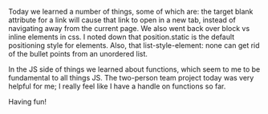 Today we learned a number of things, some of which are: the target blank attribute
for a link will cause that link to open in a new tab, instead of navigating away
from the current page. We also went back over block vs inline elements in css.
I noted down that position.static is the default positioning style for
elements. Also, that list-style-element: none can get rid of the bullet points
from an unordered list.

In the JS side of things we learned about functions, which seem to me to be
fundamental to all things JS. The two-person team project today was very
helpful for me; I really feel like I have a handle on functions so far.

Having fun!
